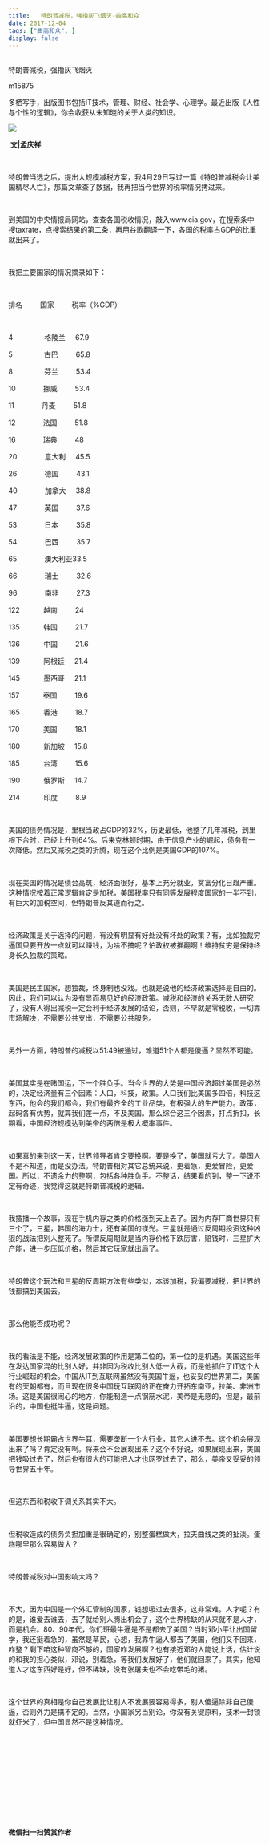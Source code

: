 ```yaml
---
title:   特朗普减税，强撸灰飞烟灭-曲高和众
date: 2017-12-04
tags: ["曲高和众", ]
display: false
---
```



## 



特朗普减税，强撸灰飞烟灭




m15875




多栖写手，出版图书包括IT技术，管理、财经、社会学、心理学。最近出版《人性与个性的逻辑》，你会收获从未知晓的关于人类的知识。


<img data-s="300,640" data-type="jpeg" src="https://mmbiz.qpic.cn/mmbiz_jpg/fxGMiaL5Zj1gyaav9XgNIRQzDkbIprJ818LDoRvD3q6COzPs4vVj2bXZ1Dt30yclr2XklSdUR3S9LSF5UwQk33Q/0?wx_fmt=jpeg" style="" class="" data-ratio="0.5366666666666666" data-w="600"/>

&nbsp;**文|孟庆祥**

&nbsp;

特朗普当选之后，提出大规模减税方案，我4月29日写过一篇《特朗普减税会让美国精尽人亡》，那篇文章查了数据，我再把当今世界的税率情况拷过来。

&nbsp;

到美国的中央情报局网站，查查各国税收情况，敲入www.cia.gov，在搜索条中搜taxrate，点搜索结果的第二条，再用谷歌翻译一下，各国的税率占GDP的比重就出来了。

&nbsp;

我把主要国家的情况摘录如下：

&nbsp;

排名&nbsp;&nbsp;&nbsp;&nbsp;&nbsp;&nbsp;&nbsp;&nbsp; 国家&nbsp;&nbsp;&nbsp;&nbsp;&nbsp;&nbsp;&nbsp;&nbsp; 税率（%GDP）

&nbsp;

4&nbsp;&nbsp;&nbsp;&nbsp;&nbsp;&nbsp;&nbsp;&nbsp;&nbsp;&nbsp;&nbsp;&nbsp;&nbsp;&nbsp;&nbsp; 格陵兰&nbsp;&nbsp;&nbsp;&nbsp; 67.9

5&nbsp;&nbsp;&nbsp;&nbsp;&nbsp;&nbsp;&nbsp;&nbsp;&nbsp;&nbsp;&nbsp;&nbsp;&nbsp;&nbsp;&nbsp; 古巴&nbsp;&nbsp;&nbsp;&nbsp;&nbsp;&nbsp;&nbsp;&nbsp; 65.8

8&nbsp;&nbsp;&nbsp;&nbsp;&nbsp;&nbsp;&nbsp;&nbsp;&nbsp;&nbsp;&nbsp;&nbsp;&nbsp;&nbsp;&nbsp; 芬兰&nbsp;&nbsp;&nbsp;&nbsp;&nbsp;&nbsp;&nbsp;&nbsp; 53.4

10&nbsp;&nbsp;&nbsp;&nbsp;&nbsp;&nbsp;&nbsp;&nbsp;&nbsp;&nbsp;&nbsp;&nbsp;&nbsp; 挪威&nbsp;&nbsp;&nbsp;&nbsp;&nbsp;&nbsp;&nbsp;&nbsp; 53.4

11&nbsp;&nbsp;&nbsp;&nbsp;&nbsp;&nbsp;&nbsp;&nbsp;&nbsp;&nbsp;&nbsp;&nbsp;&nbsp; 丹麦&nbsp;&nbsp;&nbsp;&nbsp;&nbsp;&nbsp;&nbsp;&nbsp; 51.8

12&nbsp;&nbsp;&nbsp;&nbsp;&nbsp;&nbsp;&nbsp;&nbsp;&nbsp;&nbsp;&nbsp;&nbsp;&nbsp; 法国&nbsp;&nbsp;&nbsp;&nbsp;&nbsp;&nbsp;&nbsp;&nbsp; 51.8

16&nbsp;&nbsp;&nbsp;&nbsp;&nbsp;&nbsp;&nbsp;&nbsp;&nbsp;&nbsp;&nbsp;&nbsp;&nbsp; 瑞典&nbsp;&nbsp;&nbsp;&nbsp;&nbsp;&nbsp;&nbsp;&nbsp; 48

20&nbsp;&nbsp;&nbsp;&nbsp;&nbsp;&nbsp;&nbsp;&nbsp;&nbsp;&nbsp;&nbsp;&nbsp;&nbsp; 意大利&nbsp;&nbsp;&nbsp;&nbsp; 45.5

26&nbsp;&nbsp;&nbsp;&nbsp;&nbsp;&nbsp;&nbsp;&nbsp;&nbsp;&nbsp;&nbsp;&nbsp;&nbsp; 德国&nbsp;&nbsp;&nbsp;&nbsp;&nbsp;&nbsp;&nbsp;&nbsp; 43.1

40&nbsp;&nbsp;&nbsp;&nbsp;&nbsp;&nbsp;&nbsp;&nbsp;&nbsp;&nbsp;&nbsp;&nbsp;&nbsp; 加拿大&nbsp;&nbsp;&nbsp;&nbsp; 38.8

47&nbsp;&nbsp;&nbsp;&nbsp;&nbsp;&nbsp;&nbsp;&nbsp;&nbsp;&nbsp;&nbsp;&nbsp;&nbsp; 英国&nbsp;&nbsp;&nbsp;&nbsp;&nbsp;&nbsp;&nbsp;&nbsp; 37.6

53&nbsp;&nbsp;&nbsp;&nbsp;&nbsp;&nbsp;&nbsp;&nbsp;&nbsp;&nbsp;&nbsp;&nbsp;&nbsp; 日本&nbsp;&nbsp;&nbsp;&nbsp;&nbsp;&nbsp;&nbsp;&nbsp; 35.8

54&nbsp;&nbsp;&nbsp;&nbsp;&nbsp;&nbsp;&nbsp;&nbsp;&nbsp;&nbsp;&nbsp;&nbsp;&nbsp; 巴西&nbsp;&nbsp;&nbsp;&nbsp;&nbsp;&nbsp;&nbsp;&nbsp; 35.7

65&nbsp;&nbsp;&nbsp;&nbsp;&nbsp;&nbsp;&nbsp;&nbsp;&nbsp;&nbsp;&nbsp;&nbsp;&nbsp; 澳大利亚33.5

66&nbsp;&nbsp;&nbsp;&nbsp;&nbsp;&nbsp;&nbsp;&nbsp;&nbsp;&nbsp;&nbsp;&nbsp;&nbsp; 瑞士&nbsp;&nbsp;&nbsp;&nbsp;&nbsp;&nbsp;&nbsp;&nbsp; 32.6

96&nbsp;&nbsp;&nbsp;&nbsp;&nbsp;&nbsp;&nbsp;&nbsp;&nbsp;&nbsp;&nbsp;&nbsp;&nbsp; 南非&nbsp;&nbsp;&nbsp;&nbsp;&nbsp;&nbsp;&nbsp;&nbsp; 27.3

122&nbsp;&nbsp;&nbsp;&nbsp;&nbsp;&nbsp;&nbsp;&nbsp;&nbsp;&nbsp;&nbsp; 越南&nbsp;&nbsp;&nbsp;&nbsp;&nbsp;&nbsp;&nbsp;&nbsp; 24

135&nbsp;&nbsp;&nbsp;&nbsp;&nbsp;&nbsp;&nbsp;&nbsp;&nbsp;&nbsp;&nbsp; 韩国&nbsp;&nbsp;&nbsp;&nbsp;&nbsp;&nbsp;&nbsp;&nbsp; 21.7

136&nbsp;&nbsp;&nbsp;&nbsp;&nbsp;&nbsp;&nbsp;&nbsp;&nbsp;&nbsp;&nbsp; 中国&nbsp;&nbsp;&nbsp;&nbsp;&nbsp;&nbsp;&nbsp;&nbsp; 21.6

139&nbsp;&nbsp;&nbsp;&nbsp;&nbsp;&nbsp;&nbsp;&nbsp;&nbsp;&nbsp;&nbsp; 阿根廷&nbsp;&nbsp;&nbsp;&nbsp; 21.4

145&nbsp;&nbsp;&nbsp;&nbsp;&nbsp;&nbsp;&nbsp;&nbsp;&nbsp;&nbsp;&nbsp; 墨西哥&nbsp;&nbsp;&nbsp;&nbsp; 21.1

157&nbsp;&nbsp;&nbsp;&nbsp;&nbsp;&nbsp;&nbsp;&nbsp;&nbsp;&nbsp;&nbsp; 泰国&nbsp;&nbsp;&nbsp;&nbsp;&nbsp;&nbsp;&nbsp;&nbsp; 19.6

165&nbsp;&nbsp;&nbsp;&nbsp;&nbsp;&nbsp;&nbsp;&nbsp;&nbsp;&nbsp;&nbsp; 香港&nbsp;&nbsp;&nbsp;&nbsp;&nbsp;&nbsp;&nbsp;&nbsp; 18.7

170&nbsp;&nbsp;&nbsp;&nbsp;&nbsp;&nbsp;&nbsp;&nbsp;&nbsp;&nbsp;&nbsp; 美国&nbsp;&nbsp;&nbsp;&nbsp;&nbsp;&nbsp;&nbsp;&nbsp; 18.1

180&nbsp;&nbsp;&nbsp;&nbsp;&nbsp;&nbsp;&nbsp;&nbsp;&nbsp;&nbsp;&nbsp; 新加坡&nbsp;&nbsp;&nbsp;&nbsp; 15.8

185&nbsp;&nbsp;&nbsp;&nbsp;&nbsp;&nbsp;&nbsp;&nbsp;&nbsp;&nbsp;&nbsp; 台湾&nbsp;&nbsp;&nbsp;&nbsp;&nbsp;&nbsp;&nbsp;&nbsp; 15.6

190&nbsp;&nbsp;&nbsp;&nbsp;&nbsp;&nbsp;&nbsp;&nbsp;&nbsp;&nbsp;&nbsp; 俄罗斯&nbsp;&nbsp;&nbsp;&nbsp; 14.7

214&nbsp;&nbsp;&nbsp;&nbsp;&nbsp;&nbsp;&nbsp;&nbsp;&nbsp;&nbsp;&nbsp; 印度&nbsp;&nbsp;&nbsp;&nbsp;&nbsp;&nbsp;&nbsp;&nbsp; 8.9

&nbsp;

美国的债务情况是，里根当政占GDP的32%，历史最低，他整了几年减税，到里根下台时，已经上升到64%。后来克林顿时期，由于信息产业的崛起，债务有一次降低。然后又减税之类的折腾，现在这个比例是美国GDP的107%。

&nbsp;

现在美国的情况是债台高筑，经济面很好，基本上充分就业，贫富分化日趋严重。这种情况按着正常逻辑肯定是加税，美国税率只有同等发展程度国家的一半不到，有巨大的加税空间，但特朗普反其道而行之。

&nbsp;

经济政策是关于选择的问题，有没有明显有好处没有坏处的政策？有，比如独裁穷逼国只要开放一点就可以赚钱，为啥不搞呢？怕政权被推翻啊！维持贫穷是保持终身长久独裁的策略。

&nbsp;

美国是民主国家，想独裁，终身制也没戏。也就是说他的经济政策选择是自由的。因此，我们可以认为没有显而易见好的经济政策。减税和经济的关系无数人研究了，没有人得出减税一定会利于经济发展的结论，否则，不早就是零税收，一切靠市场解决，不需要公共支出，不需要公共服务。

&nbsp;

另外一方面，特朗普的减税以51:49被通过，难道51个人都是傻逼？显然不可能。

&nbsp;

美国其实是在赌国运，下一个胜负手。当今世界的大势是中国经济超过美国是必然的，决定经济量有三个因素：人口，科技，政策。人口我们比美国多四倍，科技这东西，他会的我们都会，我们有最齐全的工业品类，有极强大的生产能力。政策，起码各有优势，就算我们差一点，不及美国。那么综合这三个因素，打点折扣，长期看，中国经济规模达到美帝的两倍是极大概率事件。

&nbsp;

如果真的来到这一天，世界领导者肯定要换啊。要是换了，美国就亏大了。美国人不是不知道，而是没办法。特朗普相对其它总统来说，更着急，更爱冒险，更爱国。所以，不遗余力的整啊，包括各种胜负手。不整话，结果看的到，整一下说不定有奇迹，我觉得这就是特朗普减税的逻辑。

&nbsp;

我插播一个故事，现在手机内存之类的价格涨到天上去了。因为内存厂商世界只有三个了，三星，韩国的海力士，还有美国的镁光。三星就是通过反周期投资这种凶狠的战法把别人整死了。所谓反周期就是当内存价格下跌厉害，赔钱时，三星扩大产能，进一步压低价格，然后其它玩家就出局了。

&nbsp;

特朗普这个玩法和三星的反周期方法有些类似，本该加税，我偏要减税，把世界的钱都搞到美国去。

&nbsp;

那么他能否成功呢？

&nbsp;

我的看法是不能，经济发展政策的作用是第二位的，第一位的是机遇。美国这些年在发达国家混的比别人好，并非因为税收比别人低一大截，而是他抓住了IT这个大行业崛起的机会。中国从IT到互联网虽然没有美国牛逼，也妥妥的世界第二，美国有的天朝都有，而且现在很多中国玩互联网的正在奋力开拓东南亚，拉美、非洲市场。这是美国很闹心的地方，你能制造一点钢筋水泥，美帝是无感的，但是，最前沿的，中国也挺牛逼，这是问题。

&nbsp;

美国要想长期霸占世界牛耳，需要垄断一个大行业，其它人进不去。这个机会展现出来了吗？肯定没有啊。将来会不会展现出来？这个不好说，如果展现出来，美国把钱吸过去了，然后也有很大的可能把人才也网罗过去了，那么，美帝又妥妥的领导世界五十年。

&nbsp;

但这东西和税收下调关系其实不大。

&nbsp;

但税收造成的债务负担加重是很确定的，别整蛋糕做大，拉夫曲线之类的扯淡。蛋糕哪里那么容易做大？

&nbsp;

特朗普减税对中国影响大吗？

&nbsp;

不大，因为中国是一个外汇管制的国家，钱想吸过去很多，这非常难。人才呢？有的是，谁爱去谁去，去了就给别人腾出机会了，这个世界稀缺的从来就不是人才，而是机会。80、90年代，你们班最牛逼是不是都去了美国？当时邓小平让出国留学，我还挺着急的，虽然是草民，心想，我靠牛逼人都去了美国，他们又不回来，咋整？剩下咱这种智商不够的，国家咋发展啊？也有接近邓的人能说上话，估计说的和我的担心类似，邓说，别着急，等我们发展好了，他们就回来了。其实，他知道人才这东西好是好，但不稀缺，没有张屠夫也不会吃带毛的猪。

&nbsp;

这个世界的真相是你自己发展比让别人不发展要容易得多，别人傻逼除非自己傻逼，否则外力是搞不定的。当然，小国家另当别论，你没有关键原料，技术一封锁就虾米了，但中国显然不是这种情况。

&nbsp;

&nbsp;

&nbsp;

&nbsp;

&nbsp;

&nbsp;




**微信扫一扫赞赏作者**